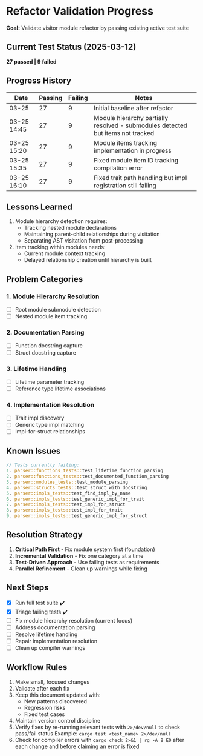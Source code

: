 # Refactor Validation Progress

**Goal:** Validate visitor module refactor by passing existing active test suite

## Current Test Status (2025-03-12)

**27 passed | 9 failed**

## Progress History

| Date     | Passing | Failing | Notes                          |
|----------|---------|---------|--------------------------------|
| 03-25    | 27      | 9       | Initial baseline after refactor |
| 03-25 14:45 | 27      | 9       | Module hierarchy partially resolved - submodules detected but items not tracked |
| 03-25 15:20 | 27      | 9       | Module items tracking implementation in progress |
| 03-25 15:35 | 27      | 9       | Fixed module item ID tracking compilation error |
| 03-25 16:10 | 27      | 9       | Fixed trait path handling but impl registration still failing |

## Lessons Learned

1. Module hierarchy detection requires:
   - Tracking nested module declarations
   - Maintaining parent-child relationships during visitation
   - Separating AST visitation from post-processing
2. Item tracking within modules needs:
   - Current module context tracking
   - Delayed relationship creation until hierarchy is built

<!-- Add new rows above this line as progress is made -->

## Problem Categories

### 1. Module Hierarchy Resolution

- [ ] Root module submodule detection
- [ ] Nested module item tracking

### 2. Documentation Parsing

- [ ] Function docstring capture
- [ ] Struct docstring capture

### 3. Lifetime Handling

- [ ] Lifetime parameter tracking
- [ ] Reference type lifetime associations

### 4. Implementation Resolution

- [ ] Trait impl discovery
- [ ] Generic type impl matching
- [ ] Impl-for-struct relationships

## Known Issues

```rust
// Tests currently failing:
1. parser::functions_tests::test_lifetime_function_parsing
2. parser::functions_tests::test_documented_function_parsing  
3. parser::modules_tests::test_module_parsing
4. parser::structs_tests::test_struct_with_docstring
5. parser::impls_tests::test_find_impl_by_name
6. parser::impls_tests::test_generic_impl_for_trait
7. parser::impls_tests::test_impl_for_struct
8. parser::impls_tests::test_impl_for_trait  
9. parser::impls_tests::test_generic_impl_for_struct
```

## Resolution Strategy

1. **Critical Path First** - Fix module system first (foundation)
2. **Incremental Validation** - Fix one category at a time
3. **Test-Driven Approach** - Use failing tests as requirements
4. **Parallel Refinement** - Clean up warnings while fixing

## Next Steps

- [x] Run full test suite ✔️
- [x] Triage failing tests ✔️
- [ ] Fix module hierarchy resolution (current focus)
- [ ] Address documentation parsing
- [ ] Resolve lifetime handling
- [ ] Repair implementation resolution
- [ ] Clean up compiler warnings

## Workflow Rules

1. Make small, focused changes
2. Validate after each fix
3. Keep this document updated with:
   - New patterns discovered
   - Regression risks
   - Fixed test cases
4. Maintain version control discipline
5. Verify fixes by re-running relevant tests with `2>/dev/null` to check pass/fail status
   Example: `cargo test <test_name> 2>/dev/null`
6. Check for compiler errors with `cargo check 2>&1 | rg -A 8 E0` after each change and before claiming an error is fixed
